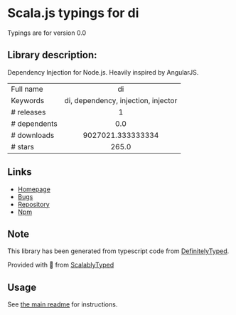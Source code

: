 
# Scala.js typings for di

Typings are for version 0.0

## Library description:
Dependency Injection for Node.js. Heavily inspired by AngularJS.

|                    |                 |
| ------------------ | :-------------: |
| Full name          | di |
| Keywords           | di, dependency, injection, injector |
| # releases         | 1 |
| # dependents       | 0.0 |
| # downloads        | 9027021.333333334 |
| # stars            | 265.0 |

## Links
- [Homepage](https://github.com/vojtajina/node-di#readme)
- [Bugs](https://github.com/vojtajina/node-di/issues)
- [Repository](https://github.com/vojtajina/node-di)
- [Npm](https://www.npmjs.com/package/di)
    


## Note
This library has been generated from typescript code from [DefinitelyTyped](https://definitelytyped.org).

Provided with :purple_heart: from [ScalablyTyped](https://github.com/oyvindberg/ScalablyTyped)

## Usage
See [the main readme](../../readme.md) for instructions.


